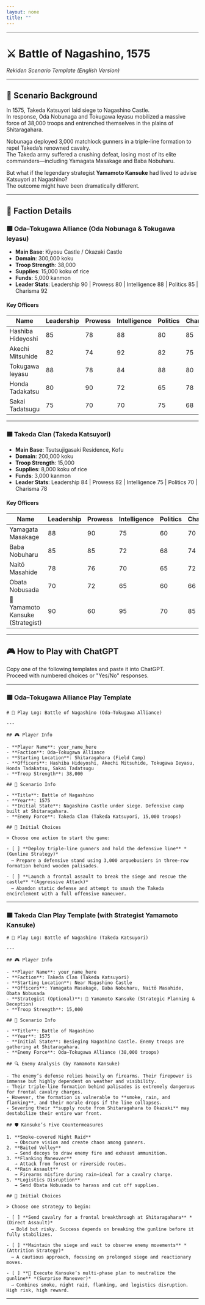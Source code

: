 ```yaml
---
layout: none
title: ""
---
```

    
---

# ⚔️ Battle of Nagashino, 1575  
_Rekiden Scenario Template (English Version)_

---

## 📘 Scenario Background

In 1575, Takeda Katsuyori laid siege to Nagashino Castle.  
In response, Oda Nobunaga and Tokugawa Ieyasu mobilized a massive force of 38,000 troops and entrenched themselves in the plains of Shitaragahara.

Nobunaga deployed 3,000 matchlock gunners in a triple-line formation to repel Takeda’s renowned cavalry.  
The Takeda army suffered a crushing defeat, losing most of its elite commanders—including Yamagata Masakage and Baba Nobuharu.

But what if the legendary strategist **Yamamoto Kansuke** had lived to advise Katsuyori at Nagashino?  
The outcome might have been dramatically different.

---

## 🧠 Faction Details

### 🟥 Oda–Tokugawa Alliance (Oda Nobunaga & Tokugawa Ieyasu)

- **Main Base**: Kiyosu Castle / Okazaki Castle  
- **Domain**: 300,000 koku  
- **Troop Strength**: 38,000  
- **Supplies**: 15,000 koku of rice  
- **Funds**: 5,000 kanmon  
- **Leader Stats**: Leadership 90 | Prowess 80 | Intelligence 88 | Politics 85 | Charisma 92

#### Key Officers

| Name           | Leadership | Prowess | Intelligence | Politics | Charisma |
|----------------|------------|---------|--------------|----------|----------|
| Hashiba Hideyoshi | 85       | 78      | 88           | 80       | 85       |
| Akechi Mitsuhide  | 82       | 74      | 92           | 82       | 75       |
| Tokugawa Ieyasu   | 88       | 78      | 84           | 88       | 80       |
| Honda Tadakatsu   | 80       | 90      | 72           | 65       | 78       |
| Sakai Tadatsugu   | 75       | 70      | 70           | 75       | 68       |

---

### 🟦 Takeda Clan (Takeda Katsuyori)

- **Main Base**: Tsutsujigasaki Residence, Kofu  
- **Domain**: 200,000 koku  
- **Troop Strength**: 15,000  
- **Supplies**: 8,000 koku of rice  
- **Funds**: 3,000 kanmon  
- **Leader Stats**: Leadership 84 | Prowess 82 | Intelligence 75 | Politics 70 | Charisma 78

#### Key Officers

| Name              | Leadership | Prowess | Intelligence | Politics | Charisma |
|-------------------|------------|---------|--------------|----------|----------|
| Yamagata Masakage | 88         | 90      | 75           | 60       | 70       |
| Baba Nobuharu     | 85         | 85      | 72           | 68       | 74       |
| Naitō Masahide    | 78         | 76      | 70           | 65       | 72       |
| Obata Nobusada    | 70         | 72      | 65           | 60       | 66       |
| 🧠 Yamamoto Kansuke (Strategist) | 90   | 60      | 95           | 70       | 85       |

---

## 🎮 How to Play with ChatGPT

Copy one of the following templates and paste it into ChatGPT.  
Proceed with numbered choices or "Yes/No" responses.

---

### 🟥 Oda–Tokugawa Alliance Play Template

```
# 📝 Play Log: Battle of Nagashino (Oda–Tokugawa Alliance)

---

## 🎮 Player Info

- **Player Name**: your_name_here  
- **Faction**: Oda–Tokugawa Alliance  
- **Starting Location**: Shitaragahara (Field Camp)  
- **Officers**: Hashiba Hideyoshi, Akechi Mitsuhide, Tokugawa Ieyasu, Honda Tadakatsu, Sakai Tadatsugu  
- **Troop Strength**: 38,000  

## 📘 Scenario Info

- **Title**: Battle of Nagashino  
- **Year**: 1575  
- **Initial State**: Nagashino Castle under siege. Defensive camp built at Shitaragahara.  
- **Enemy Force**: Takeda Clan (Takeda Katsuyori, 15,000 troops)  

## 🎯 Initial Choices

> Choose one action to start the game:

- [ ] **Deploy triple-line gunners and hold the defensive line** *(Gunline Strategy)*  
　→ Prepare a defensive stand using 3,000 arquebusiers in three-row formation behind wooden palisades.

- [ ] **Launch a frontal assault to break the siege and rescue the castle** *(Aggressive Attack)*  
　→ Abandon static defense and attempt to smash the Takeda encirclement with a full offensive maneuver.

```

---

### 🟦 Takeda Clan Play Template (with Strategist Yamamoto Kansuke)

```
# 📝 Play Log: Battle of Nagashino (Takeda Katsuyori)

---

## 🎮 Player Info

- **Player Name**: your_name_here  
- **Faction**: Takeda Clan (Takeda Katsuyori)  
- **Starting Location**: Near Nagashino Castle  
- **Officers**: Yamagata Masakage, Baba Nobuharu, Naitō Masahide, Obata Nobusada  
- **Strategist (Optional)**: 🧠 Yamamoto Kansuke (Strategic Planning & Deception)  
- **Troop Strength**: 15,000  

## 📘 Scenario Info

- **Title**: Battle of Nagashino  
- **Year**: 1575  
- **Initial State**: Besieging Nagashino Castle. Enemy troops are gathering at Shitaragahara.  
- **Enemy Force**: Oda–Tokugawa Alliance (38,000 troops)  

## 🔍 Enemy Analysis (by Yamamoto Kansuke)

- The enemy’s defense relies heavily on firearms. Their firepower is immense but highly dependent on weather and visibility.  
- Their triple-line formation behind palisades is extremely dangerous for frontal cavalry charges.  
- However, the formation is vulnerable to **smoke, rain, and flanking**, and their morale drops if the line collapses.  
- Severing their **supply route from Shitaragahara to Okazaki** may destabilize their entire war front.  

## 🛡 Kansuke’s Five Countermeasures

1. **Smoke-covered Night Raid**  
   → Obscure vision and create chaos among gunners.  
2. **Baited Volley**  
   → Send decoys to draw enemy fire and exhaust ammunition.  
3. **Flanking Maneuver**  
   → Attack from forest or riverside routes.  
4. **Rain Assault**  
   → Firearms misfire during rain—ideal for a cavalry charge.  
5. **Logistics Disruption**  
   → Send Obata Nobusada to harass and cut off supplies.  

## 🎯 Initial Choices

> Choose one strategy to begin:

- [ ] **Send cavalry for a frontal breakthrough at Shitaragahara** *(Direct Assault)*  
　→ Bold but risky. Success depends on breaking the gunline before it fully stabilizes.

- [ ] **Maintain the siege and wait to observe enemy movements** *(Attrition Strategy)*  
　→ A cautious approach, focusing on prolonged siege and reactionary moves.

- [ ] **🧠 Execute Kansuke’s multi-phase plan to neutralize the gunline** *(Surprise Maneuver)*  
　→ Combines smoke, night raid, flanking, and logistics disruption. High risk, high reward.

```

---




